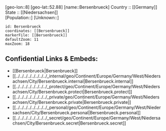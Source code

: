 ﻿---
location: [52.88,8] 
mapzoom: [7,12] 
mapmarker: city 
type: City
tags:
- geo/City


SpocWebEntityId: 29146
isDeleted: false
confidential: public

---
[geo-lon::8] 
[geo-lat::52.88] 
[name::Bersenbrueck] 
Country :: [[Germany]]  
State :: [[Niedersachsen]]  
[Population::] 
[Unknown::] 


```leaflet
id: Bersenbrueck
coordinates: [[Bersenbrueck]] 
markerFile: [[Bersenbrueck]] 
defaultZoom: 11 
maxZoom: 18
```


## Confidential Links & Embeds: 
- [[Bersenbrueck|Bersenbrueck]]  
- [[../../../../../../../../_internal/geo/Continent/Europe/Germany/West/Niedersachsen/City/Bersenbrueck.internal|Bersenbrueck.internal]] 
- [[../../../../../../../../_protect/geo/Continent/Europe/Germany/West/Niedersachsen/City/Bersenbrueck.protect|Bersenbrueck.protect]] 
- [[../../../../../../../../_private/geo/Continent/Europe/Germany/West/Niedersachsen/City/Bersenbrueck.private|Bersenbrueck.private]] 
- [[../../../../../../../../_personal/geo/Continent/Europe/Germany/West/Niedersachsen/City/Bersenbrueck.personal|Bersenbrueck.personal]] 
- [[../../../../../../../../_secret/geo/Continent/Europe/Germany/West/Niedersachsen/City/Bersenbrueck.secret|Bersenbrueck.secret]] 
